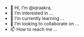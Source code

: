 - 👋 Hi, I’m @iqraakra,
- 👀 I’m interested in ...
- 🌱 I’m currently learning ...
- 💞️ I’m looking to collaborate on ...
- 📫 How to reach me ...

<!---
iqraakra/iqraakra is a ✨ special ✨ repository because its `README.md` (this file) appears on your GitHub profile.
You can click the Preview link to take a look at your changes.
--->
